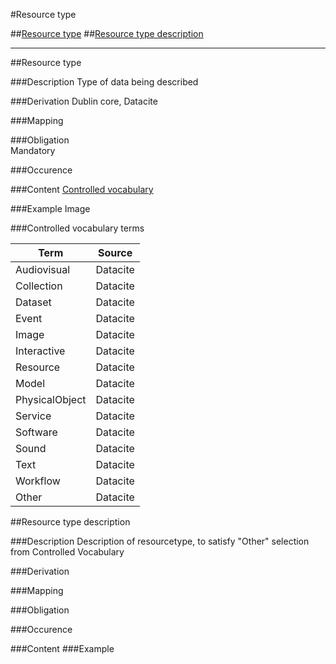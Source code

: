 #Resource type

##[Resource type](#resource-type-1)
##[Resource type description](#resource-type-description-1)

-------------------------------

##Resource type  

###Description
Type of data being described 

###Derivation
Dublin core, Datacite

###Mapping
 

###Obligation	
Mandatory 

###Occurence	


###Content 
[Controlled vocabulary](#controlled-vocabulary-terms)

###Example
Image

###Controlled vocabulary terms

Term | Source
-----|-------
Audiovisual | Datacite
Collection | Datacite
Dataset | Datacite
Event| Datacite
Image| Datacite
Interactive | Datacite
Resource | Datacite
Model | Datacite
PhysicalObject | Datacite
Service | Datacite
Software | Datacite
Sound | Datacite
Text | Datacite
Workflow | Datacite
Other | Datacite




##Resource type description  

###Description
Description of resourcetype, to satisfy "Other" selection from Controlled Vocabulary 

###Derivation


###Mapping
 

###Obligation	
 

###Occurence	


###Content 
###Example
